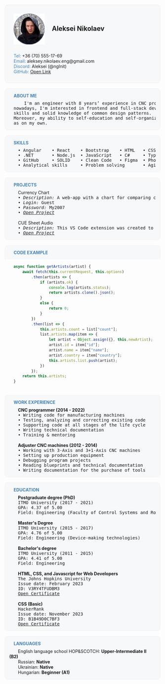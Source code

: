 <div style="display:flex;background-color:#f6f8fa;border:1px solid #f0f0f0;border-bottom:none;border-radius:10px 10px 0 0;padding:28px">
<img width="100px" style="display:inline-block;background:none" src="https://raw.githubusercontent.com/ngInit/Assets/refs/heads/main/cvA.png" alt="CV image">
<h2 style="display:inline-block;margin-top:36px;border:none;margin-left:24px">Aleksei Nikolaev</h2>
</div>
<div style="background-color:#f6f8fa;border:1px solid #f0f0f0;border-top:none;border-radius:0 0 10px 10px;padding: 0 28px 28px;">
<span style="color:steelblue">Tel:</span> <span>+36 (70) 555-17-69</span><br>
<span style="color:steelblue">Email:</span> <span>aleksey.nikolaev.eng@gmail.com</span><br>
<span style="color:steelblue">Discord:</span> Aleksei (@ngInit)<span></span><br>
<span style="color:steelblue">GitHub:</span> <a target="_blank" href="https://github.com/ngInit">Open Link</a><br>
</div>
<br>
<div style="background-color:#f6f8fa;border:1px solid #f0f0f0;border-radius:10px;padding:14px">
<span style="display:inline-block;margin:0 0 8px 14px;font-weight:700;color:steelblue">ABOUT ME</span>
<pre style="background:none;padding:0;margin:0 0 0 14px">
    I'm an engineer with 8 years’ experience in CNC programming industry. I decided to change my way and 
nowadays, I'm interested in frontend and full-stack development. I have some modern frontend development
skills and solid knowledge of common design patterns.
Moreover, my ability to self-education and self-organization allow me to work just as well on team projects 
as on my own.
</pre>
</div>
<br>
<div style="background-color:#f6f8fa;border:1px solid #f0f0f0;border-radius:10px;padding:14px">
<span style="display:inline-block;margin:0 0 8px 14px;font-weight:700;color:steelblue">SKILLS</span>
<pre style="background:none;padding:0;margin:0 0 0 28px">
• Angular    • React    • Bootstrap    • HTML   • CSS
• .NET       • Node.js  • JavaScript   • C#     • TypeScript       
• GitHub     • SOLID    • Clean Code   • Figma  • Photoshop
• Analytical skills     • Problem solving       • Agile & Waterfall
</pre>
</div>
<br>
<div style="background-color:#f6f8fa;border:1px solid #f0f0f0;border-radius:10px;padding:14px">
<span style="display:inline-block;margin:0 0 8px 14px;font-weight:700;color:steelblue">PROJECTS</span><br>
<span style="font-size:14px;padding:0;margin:0 0 0 28px">Currency Chart</span>
<pre style="background:none;padding:0;margin:0 0 0 28px">
<i>• Description:</i> A web-app with a chart for comparing currencies
<i>• Login:</i> Guest
<i>• Password:</i> My2007
<i>• <a target="_blank" href="https://currency-chart.vercel.app/Login">Open Project</a></i>
</pre>
<br>
<span style="font-size:14px;padding:0;margin:0 0 0 28px">CUE Sheet Audio</span>
<pre style="background:none;padding:0;margin:0 0 0 28px">
<i>• Description:</i> This VS Code extension was created to make it easier to create and edit CUE Sheets of Audio files
<i>• <a target="_blank" href="https://marketplace.visualstudio.com/items?itemName=QuantumPannonia.cue-sheet-audio">Open Project</a></i>
</pre>
</div>
<br>
<div style="background-color:#f6f8fa;border:1px solid #f0f0f0;border-bottom:none;border-radius:10px 10px 0 0;padding:14px">
<span style="display:inline-block;margin:0 0 0 14px;font-weight:700;color:steelblue">CODE EXAMPLE</span>
</div>

````js
    async function getArtists(artist) {
        await fetch(this.currentRequest, this.options)
            .then(artists => {
                if (artists.ok) {
                    console.log(artists.status);
                    return artists.clone().json();
                }
                else {
                    return 0;
                }
            })
            .then(list => {
                this.artists.count = list["count"];
                list.artists.map(item => {
                    let artist = Object.assign({}, this.newArtist);
                    artist.id = item["id"];
                    artist.name = item["name"];
                    artist.country = item["country"];
                    this.artists.list.push(artist);
                })
            });
        return this.artists;
    }
````
<div style="background-color:#f6f8fa;border:1px solid #f0f0f0;border-radius:10px;padding:14px;margin-top: 36px">
<span style="display:inline-block;margin:0 0 8px 14px;font-weight:700;color:steelblue">WORK EXPERIENCE</span><br>
<span style="font-size:14px;font-weight:700;padding:0;margin:0 0 0 28px">CNC programmer (2014 - 2022)</span>
<pre style="background:none;padding:0;margin:0 0 0 28px">
• Writing code for manufacturing machines
• Testing, analyzing and correcting existing code
• Supporting code at all stages of the life cycle
• Writing technical documentation
• Training & mentoring
</pre>
<br>
<span style="font-size:14px;font-weight:700;padding:0;margin:0 0 0 28px">Adjuster CNC machines (2012 - 2014)</span><br>
<pre style="background:none;padding:0;margin:0 0 0 28px">
• Working with 3-Axis and 3+1-Axis CNC machines
• Setting up production equipment
• Debugging program projects
• Reading blueprints and technical documentation
• Writing documentation for the purchase of tools
</pre>
</div>
<br>
<div style="background-color:#f6f8fa;border:1px solid #f0f0f0;border-radius:10px;padding:14px">
<span style="display:inline-block;margin:0 0 8px 14px;font-weight:700;color:steelblue">EDUCATION</span><br>
<span style="font-size:14px;font-weight:700;padding:0;margin:0 0 0 28px">Postgraduate degree (PhD)</span>
<pre style="background:none;padding:0;margin:0 0 0 28px">
ITMO University (2017 - 2021)
GPA: 4.37 of 5.00
Field: Engineering (Faculty of Control Systems and Robotics)
</pre>
<br>
<span style="font-size:14px;font-weight:700;padding:0;margin:0 0 0 28px">Master's Degree</span>
<pre style="background:none;padding:0;margin:0 0 0 28px">
ITMO University (2015 - 2017)
GPA: 4.76 of 5.00
Field: Engineering (Device-making technologies)
</pre>
<br>
<span style="font-size:14px;font-weight:700;padding:0;margin:0 0 0 28px">Bachelor's degree</span>
<pre style="background:none;padding:0;margin:0 0 0 28px">
ITMO University (2011 - 2015)
GPA: 4.41 of 5.00
Field: Engineering
</pre>
<br>
<span style="font-size:14px;font-weight:700;padding:0;margin:0 0 0 28px">HTML, CSS, and Javascript for Web Developers</span><br>
<pre style="background:none;padding:0;margin:0 0 0 28px">
The Johns Hopkins University
Issue date: February 2023
ID: V3RY4TFUDBM3
<a target="_blank" href="https://www.coursera.org/account/accomplishments/verify/V3RY4TFUDBM3">Open Certificate</a>
</pre>
<br>
<span style="font-size:14px;font-weight:700;padding:0;margin:0 0 0 28px">CSS (Basic)</span>
<pre style="background:none;padding:0;margin:0 0 0 28px">
HackerRank
Issue date: November 2023
ID: B1B49D0C7BF3
<a target="_blank" href="https://www.hackerrank.com/certificates/b1b49d0c7bf3">Open Certificate</a>
</pre>
</div>
<br>
<div style="background-color:#f6f8fa;border:1px solid #f0f0f0;border-radius:10px;padding:14px">
<span style="display:inline-block;margin:0 0 8px 14px;font-weight:700;color:steelblue">LANGUAGES</span><br>
<span style="font-size:14px;padding:0;margin:0 0 0 28px">English language school HOP&SCOTCH: <span style="font-weight:700">Upper-Intermediate II (B2)</span></span><br>
<span style="font-size:14px;padding:0;margin:0 0 0 28px">Russian: <span style="font-weight:700">Native</span></span><br>
<span style="font-size:14px;padding:0;margin:0 0 0 28px">Ukrainian: <span style="font-weight:700">Native</span></span><br>
<span style="font-size:14px;padding:0;margin:0 0 0 28px">Hungarian: <span style="font-weight:700">Beginner (A1)</span></span>
</div>